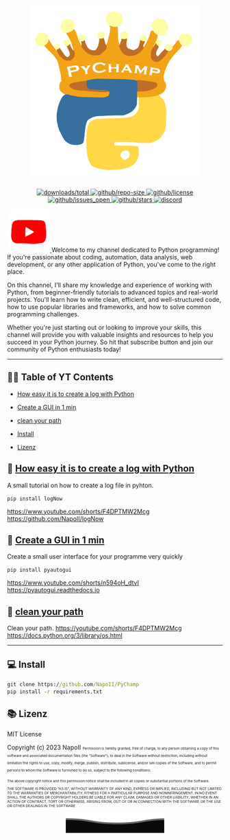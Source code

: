 <h1 align="center">
  
</h1>


<h1 align="center">
  <a href="https://www.youtube.com/channel/UCA9JRgMqaKB6XfLYkh2Dsjw">
    <img src="README_img/Readme_top.gif" width="400" />
  </a>
</h1>



<center>

<p align="center">
  <a href="https://github.com/NapoII/PyChamp/archive/refs/heads/main.zip">
    <img src="https://img.shields.io/github/downloads/NapoII/PyChamp/total" alt="downloads/total">
  </a>
  <a href="https://github.com/NapoII/PyChamp/archive/refs/heads/main.zip">
    <img src="https://img.shields.io/github/repo-size/NapoII/PyChamp" alt="github/repo-size">
  </a>
  <a href="https://github.com/NapoII/PyChamp/blob/main/LICENSE">
    <img src="https://img.shields.io/github/license/NapoII/PyChamp" alt="github/license">
  </a>
  <a href="https://github.com/NapoII/PyChamp/issues">
    <img src="https://img.shields.io/github/issues-raw/NapoII/PyChamp?style=plastic" alt="github/issues_open">
  </a>
  <a href="https://github.com/NapoII/PyChamp/stargazers">
    <img src="https://img.shields.io/github/stars/NapoII/PyChamp?style=social" alt="github/stars">
  </a>
  <a href="https://discord.gg/knTKtKVfnr">
    <img src="https://img.shields.io/discord/190307701169979393" alt="discord">
  </a>
</p>

</center>

<a href="https://www.youtube.com/shorts/F4DPTMW2Mcg">
  <img src="README_img/YT.gif" width="100" />
</a>
Welcome to my channel dedicated to Python programming! If you're passionate about coding, automation, data analysis, web development, or any other application of Python, you've come to the right place.

On this channel, I'll share my knowledge and experience of working with Python, from beginner-friendly tutorials to advanced topics and real-world projects. You'll learn how to write clean, efficient, and well-structured code, how to use popular libraries and frameworks, and how to solve common programming challenges.

Whether you're just starting out or looking to improve your skills, this channel will provide you with valuable insights and resources to help you succeed in your Python journey. So hit that subscribe button and join our community of Python enthusiasts today!

---

## 📝🎥 Table of YT Contents

+ [How easy it is to create a log with Python](#-1-)
+ [Create a GUI in 1 min](-2-)
+ [clean your path](-3-)

+ [Install](#usage)
+ [Lizenz](#Lizenz)
  
## 🎥 [How easy it is to create a log with Python](./PyChamp/-1-%20LogNow) <a name="-1-"></a>

A small tutorial on how to create a log file in pyhton.
  ```CMD
  pip install logNow  
  ```
  https://www.youtube.com/shorts/F4DPTMW2Mcg
https://github.com/NapoII/logNow

## 🎥 [Create a GUI in 1 min](./PyChamp/-2-%20Fast%20PyGUI) <a name="-2-"></a>
Create a small user interface for your programme very quickly
  ```CMD
  pip install pyautogui  
  ```
https://www.youtube.com/shorts/n594oH_dtvI
https://pyautogui.readthedocs.io


## 🎥 [clean your path](./PyChamp/-3-%20rightPath) <a name="-2-"></a>

Clean your path. 
https://youtube.com/shorts/F4DPTMW2Mcg
https://docs.python.org/3/library/os.html


---

## 💻 Install <a name = "usage"></a>
```cmd
git clone https://github.com/NapoII/PyChamp
pip install -r requirements.txt
```

## 📚 Lizenz <a name = "Lizenz"></a>
MIT License

Copyright (c) 2023 NapoII
<small><small><small>
Permission is hereby granted, free of charge, to any person obtaining a copy
of this software and associated documentation files (the "Software"), to deal
in the Software without restriction, including without limitation the rights
to use, copy, modify, merge, publish, distribute, sublicense, and/or sell
copies of the Software, and to permit persons to whom the Software is
furnished to do so, subject to the following conditions:

The above copyright notice and this permission notice shall be included in all
copies or substantial portions of the Software.

THE SOFTWARE IS PROVIDED "AS IS", WITHOUT WARRANTY OF ANY KIND, EXPRESS OR
IMPLIED, INCLUDING BUT NOT LIMITED TO THE WARRANTIES OF MERCHANTABILITY,
FITNESS FOR A PARTICULAR PURPOSE AND NONINFRINGEMENT. IN NO EVENT SHALL THE
AUTHORS OR COPYRIGHT HOLDERS BE LIABLE FOR ANY CLAIM, DAMAGES OR OTHER
LIABILITY, WHETHER IN AN ACTION OF CONTRACT, TORT OR OTHERWISE, ARISING FROM,
OUT OF OR IN CONNECTION WITH THE SOFTWARE OR THE USE OR OTHER DEALINGS IN THE
SOFTWARE
    
<p align="center">
<img src="https://raw.githubusercontent.com/NapoII/NapoII/233630a814f7979f575c7f764dbf1f4804b05332/Bottom.svg" alt="Github Stats" />
</p>

